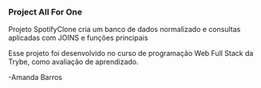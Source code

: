### Project All For One 

Projeto SpotifyClone cria um banco de dados normalizado e consultas aplicadas com JOINS e funções principais

Esse projeto foi desenvolvido no curso de programação Web Full Stack da Trybe, como avaliação de aprendizado.

-Amanda Barros